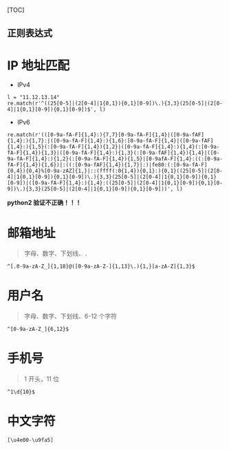 [TOC]

正则表达式
---


# IP 地址匹配
* IPv4
```
l = "11.12.13.14"
re.match(r'^((25[0-5]|(2[0-4]|1{0,1}){0,1}[0-9])\.){3,3}(25[0-5]|(2[0-4]|1{0,1}[0-9]){0,1}[0-9])$', l)
```
* IPv6
```
re.match(r'(([0-9a-fA-F]{1,4}:){7,7}[0-9a-fA-F]{1,4}|([0-9a-fAF]{1,4}:){1,7}:|([0-9a-fA-F]{1,4}:){1,6}:[0-9a-fA-F]{1,4}|([0-9a-fAF]{1,4}:){1,5}(:[0-9a-fA-F]{1,4}){1,2}|([0-9a-fA-F]{1,4}:){1,4}(:[0-9a-fA-F]{1,4}){1,3}|([0-9a-fA-F]{1,4}:){1,3}(:[0-9a-fAF]{1,4}){1,4}|([0-9a-fA-F]{1,4}:){1,2}(:[0-9a-fA-F]{1,4}){1,5}|[0-9afA-F]{1,4}:((:[0-9a-fA-F]{1,4}){1,6})|:((:[0-9a-fAF]{1,4}){1,7}|:)|fe80:(:[0-9a-fA-F]{0,4}){0,4}%[0-9a-zAZ]{1,}|::(ffff(:0{1,4}){0,1}:){0,1}((25[0-5]|(2[0-4]|1{0,1}[0-9]){0,1}[0-9])\.){3,3}(25[0-5]|(2[0-4]|1{0,1}[0-9]){0,1}[0-9])|([0-9a-fA-F]{1,4}:){1,4}:((25[0-5]|(2[0-4]|1{0,1}[0-9]){0,1}[0-9])\.){3,3}(25[0-5]|(2[0-4]|1{0,1}[0-9]){0,1}[0-9]))', l)
```
**python2 验证不正确！！！**

# 邮箱地址
> 字母、数字、下划线、`.`

```
^[.0-9a-zA-Z_]{1,18}@([0-9a-zA-Z-]{1,13}\.){1,}[a-zA-Z]{1,3}$
```

# 用户名
> 字母、数字、下划线、6-12 个字符

```
^[0-9a-zA-Z_]{6,12}$
```

# 手机号
> 1 开头，11 位

```
^1\d{10}$
```

# 中文字符
```
[\u4e00-\u9fa5]
```
